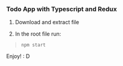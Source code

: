 ### Todo App with Typescript and Redux

1. Download and extract file

2. In the root file run:
> `npm start`

Enjoy! 
: D
